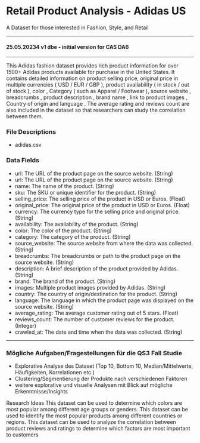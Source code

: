 # Retail Product Analysis - Adidas US  
A Dataset for those interested in Fashion, Style, and Retail

---  
#### 25.05.20234 v1 dbe - initial version for CAS DA6
---  

This Adidas fashion dataset provides rich product information for over 1500+ Adidas products available for purchase in the United States. 
It contains detailed information on product selling price, original price in multiple currencies ( USD / EUR / GBP ), product availability ( in stock / out of stock ), color , Category ( such as Apparel / Footwear ), source website , breadcrumbs , product description , brand name , link to product images , Country of origin and language . 
The average rating and reviews count are also included in the dataset so that researchers can study the correlation between them.

### File Descriptions  
+ adidas.csv  

### Data Fields   
+ url: The URL of the product page on the source website. (String)
+ url: The URL of the product page on the source website. (String)
+ name: The name of the product. (String)
+ sku: The SKU or unique identifier for the product. (String)
+ selling_price: The selling price of the product in USD or Euros. (Float)
+ original_price: The original price of the product in USD or Euros. (Float)
+ currency: The currency type for the selling price and original price. (String)
+ availability: The availability of the product. (String)
+ color: The color of the product. (String)
+ category: The category of the product. (String)
+ source_website: The source website from where the data was collected. (String)
+ breadcrumbs: The breadcrumbs or path to the product page on the source website. (String)
+ description: A brief description of the product provided by Adidas. (String)
+ brand: The brand of the product. (String)
+ images: Multiple product images provided by Adidas. (String)
+ country: The country of origin/destination for the product. (String)
+ language: The language in which the product page was displayed on the source website. (String)
+ average_rating: The average customer rating out of 5 stars. (Float)
+ reviews_count: The number of customer reviews for the product. (Integer)
+ crawled_at: The date and time when the data was collected. (String)


---   
### Mögliche Aufgaben/Fragestellungen für die QS3 Fall Studie    
+ Explorative Analyse des Dataset (Top 10, Bottom 10, Median/Mittelwerte, Häufigkeiten, Korrelationen etc.)
+ Clustering/Segmentierung der Produkte nach verschiedenen Faktoren   
+ weitere explorative und visuelle Analysen mit Blick auf mögliche Erkenntnisse/Insights


Research Ideas
This dataset can be used to determine which colors are most popular among different age groups or genders.
This dataset can be used to identify the most popular products among different countries or regions.
This dataset can be used to analyze the correlation between product reviews and ratings to determine which factors are most important to customers
